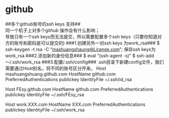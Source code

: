 github
======

##多个github账号的ssh keys 支持##							
同一个机子上对多个github 操作会有什么影响；						
导致只有一个ssh keys而无法提交，所以需要配置多个ssh keys（只要你知道对方的账号和密码是可以提交的)
###1.创建另外一对ssh keys 为work_rsa###
$ ssh-keygen -t rsa -C “mashuangshaung@Lirange.com”;
保存ssh keys为work_rsa
###2.添加新的身份信息###
$ eval “(ssh-agent -s)”
$ ssh-add ～/.ssh/work_rsa
###3.配置/.ssh/config###
.ssh目录下新建config文件，我们需要通过Host别名，将不同的账号区分开来。
Host mashuangshuang.github.com
	HostName github.com
	PreferredAuthentications publickey
	IdentityFile ~/.ssh/id_rsa

Host FEsy.github.com
	HostName github.com
	PreferredAuthentications publickey
	IdentityFile ~/.ssh/FEsy_rsa

Host work.XXX.com
	HostName XXX.com
	PreferredAuthentications publickey
	IdentityFile ~/.ssh/work_rsa
